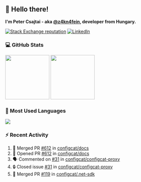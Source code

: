 ## 👋 Hello there!

**I'm Peter Csajtai - aka [@z4kn4fein](https://github.com/z4kn4fein), developer from Hungary.**

[![Stack Exchange reputation](https://img.shields.io/stackexchange/stackoverflow/r/8700582?color=orange&label=reputation&logo=stackoverflow&style=for-the-badge)](https://stackoverflow.com/users/8700582)
[![LinkedIn](https://img.shields.io/badge/linkedin-%230077B5.svg?style=for-the-badge&logo=linkedin&logoColor=white)](https://www.linkedin.com/in/csajtai-p%C3%A9ter-45395341/)

### 💻 GitHub Stats

<div>
  <img height="140px" src="https://github-readme-stats-pcsajtai.vercel.app/api?username=z4kn4fein&show_icons=true&hide_border=true&count_private=true&custom_title=Stats&theme=dracula&line_height=24&hide_title=true">
  <img height="140px" src="https://streak-stats.demolab.com?user=z4kn4fein&theme=dracula&hide_border=true">
  
</div>

### :toolbox: Most Used Languages

<img src="https://github-readme-stats-pcsajtai.vercel.app/api/top-langs/?username=z4kn4fein&theme=dracula&hide_border=true&layout=compact&langs_count=8&hide_title=true">

### :zap: Recent Activity

<!--START_SECTION:activity-->
1. 🎉 Merged PR [#612](https://github.com/configcat/docs/pull/612) in [configcat/docs](https://github.com/configcat/docs)
2. 💪 Opened PR [#612](https://github.com/configcat/docs/pull/612) in [configcat/docs](https://github.com/configcat/docs)
3. 🗣 Commented on [#31](https://github.com/configcat/configcat-proxy/issues/31#issuecomment-3301959355) in [configcat/configcat-proxy](https://github.com/configcat/configcat-proxy)
4. 🔒 Closed issue [#31](https://github.com/configcat/configcat-proxy/issues/31) in [configcat/configcat-proxy](https://github.com/configcat/configcat-proxy)
5. 🎉 Merged PR [#119](https://github.com/configcat/.net-sdk/pull/119) in [configcat/.net-sdk](https://github.com/configcat/.net-sdk)
<!--END_SECTION:activity-->

